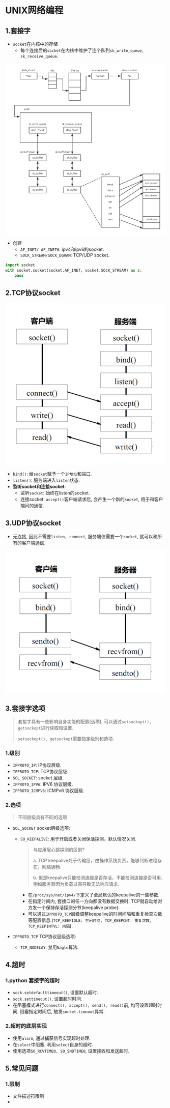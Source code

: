 # UNIX网络编程

## 1.套接字

- `socket`在内核中的存储
    - 每个连接后的`socket`在内核中维护了连个队列`sk_write_queue`, `sk_receive_queue`.

![socket](./image/socket.jpg)

- 创建
    - `AF_INET/ AF_INET6`: ipv4和ipv6的socket.
    - `SOCK_STREAM/SOCK_DGRAM`: TCP/UDP socket.

```python
import socket
with socket.socket(socket.AF_INET, socket.SOCK_STREAM) as s:
    pass
```

## 2.TCP协议socket

![TCP](./image/socket_tcp.jpg)

- `bind()`: 给`socket`赋予一个`IP地址`和端口.
- `listen()`: 服务端进入`listen`状态.
- **监听socket和连接socket**:
    - 监听`socket`: 始终在listen的socket. 
    - 连接socket: `accept()`客户端请求后, 会产生一个新的`socket`, 用于和客户端间的通信.

## 3.UDP协议socket

- 无连接, 因此不需要`listen, connect`, 服务端仅需要一个`socket`, 就可以和所有的客户端通信.

![udp](./image/socket_udp.jpg)

## 3.套接字选项

> 套接字具有一些影响自身功能的配置(选项), 可以通过`setsockopt(), getsockopt`进行获取和设置.
>
> `setsockopt(), getsockopt`需要指定级别和选项.

### 1.级别

- `IPPROTO_IP`: IP协议层级.
- `IPPROTO_TCP`: TCP协议层级.
- `SOL_SOCKET`: socket 层级.
- `IPPROTO_IPV6`: IPV6 协议层级.
- `IPPROTO_ICMPV6`: ICMPv6 协议层级.

### 2.选项

> 不同层级具有不同的选项

- `SOL_SOCKET` socket层级选项:
  - `SO_KEEPALIVE`: 用于开启或者关闭保活探测，默认情况关闭.
    > 与应用层心跳探测的区别?
    >
    > a. TCP keepalive处于传输层，由操作系统负责，能够判断进程存在，网络通畅.
    >
    > b. 但是keepalive只能检测连接是否存活，不能检测连接是否可用.例如服务器因为负载过高导致无法响应请求.
    - 在`/proc/sys/net/ipv4/`下定义了全局默认的keepalive的一些参数.
    - 在指定时间内, 套接口的任一方向都没有数据交换时, TCP就自动给对方发一个保持存活探测分节(keepalive probe).
    - 可以通过`IPPROTO_TCP`层级调整keepalive的时间间隔和重复检查次数等配置信息.(`TCP_KEEPIDLE: 空闲时间, TCP_KEEPCNT: 重复次数, TCP_KEEPINTVL: 间隔`).

- `IPPROTO_TCP` TCP协议层级选项:
  
  - `TCP_NODELAY`: 禁用`Nagle`算法.


## 4.超时

### 1.python 套接字的超时

- `sock.setdefaulttimeout()`, 设置默认超时.
- `sock.settimeout()`, 设置超时时间.
- 在阻塞模式进行`connect(), accept(), send(), read()`前,  均可设置超时时间. 阻塞指定时间后, 触发`socket.timeout`异常.

### 2.超时的底层实现

- 使用`alarm`, 通过捕获信号实现超时处理.
- 在`select`中阻塞, 利用`select`自身的超时.
- 使用选项`SO_RCVTIMEO, SO_SNDTIMEO`, 设置接收和发送超时.

## 5.常见问题

### 1.限制

- 文件描述符限制
- 